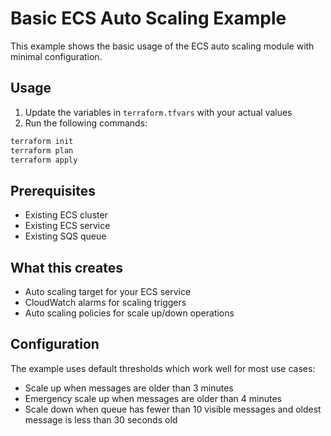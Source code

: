 # Basic ECS Auto Scaling Example

This example shows the basic usage of the ECS auto scaling module with minimal configuration.

## Usage

1. Update the variables in `terraform.tfvars` with your actual values
2. Run the following commands:

```bash
terraform init
terraform plan
terraform apply
```

## Prerequisites

- Existing ECS cluster
- Existing ECS service
- Existing SQS queue

## What this creates

- Auto scaling target for your ECS service
- CloudWatch alarms for scaling triggers
- Auto scaling policies for scale up/down operations

## Configuration

The example uses default thresholds which work well for most use cases:

- Scale up when messages are older than 3 minutes
- Emergency scale up when messages are older than 4 minutes
- Scale down when queue has fewer than 10 visible messages and oldest message is less than 30 seconds old
